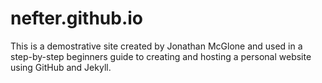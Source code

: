 # nefter.github.io
This is a demostrative site created by Jonathan McGlone and used in a step-by-step beginners guide to creating and hosting a personal website using GitHub and Jekyll. 

